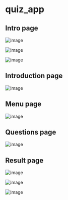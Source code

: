 # quiz_app
<h2>Intro page</h2>

![image](https://github.com/user-attachments/assets/388b9845-dfcc-4190-8f16-1e8e174edb65)

![image](https://github.com/user-attachments/assets/f3e6c709-ea9f-41ac-9aff-a7f271e95eda)

![image](https://github.com/user-attachments/assets/edf8cb2e-6cb0-45fd-bcd5-9fe49cf6a884)


<h2>Introduction page</h2>

![image](https://github.com/user-attachments/assets/47f40c61-9374-4204-ac51-a352196df948)

<h2>Menu page</h2>

![image](https://github.com/user-attachments/assets/39ca4249-98c5-4991-8d5d-e638ab6eb5ea)

<h2>Questions page</h2>

![image](https://github.com/user-attachments/assets/65a60620-3240-4fc4-bd3e-a3d05958e91c)

<h2>Result page</h2>

![image](https://github.com/user-attachments/assets/27990ea2-e21c-4ccd-a760-6b93943aba0d)

![image](https://github.com/user-attachments/assets/bd6edc63-547c-4769-8999-1b23a12f6be8)

![image](https://github.com/user-attachments/assets/b0e1c12e-46c3-4751-a681-9bb84a4d57c5)



